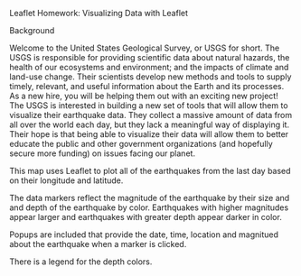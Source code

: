 Leaflet Homework: Visualizing Data with Leaflet

Background

Welcome to the United States Geological Survey, or USGS for short. The USGS is responsible for providing scientific data about natural hazards, the health of our ecosystems and environment; and the impacts of climate and land-use change. Their scientists develop new methods and tools to supply timely, relevant, and useful information about the Earth and its processes. As a new hire, you will be helping them out with an exciting new project!
The USGS is interested in building a new set of tools that will allow them to visualize their earthquake data. They collect a massive amount of data from all over the world each day, but they lack a meaningful way of displaying it. Their hope is that being able to visualize their data will allow them to better educate the public and other government organizations (and hopefully secure more funding) on issues facing our planet.



This map uses Leaflet to plot all of the earthquakes from the last day based on their longitude and latitude.


The data markers reflect the magnitude of the earthquake by their size and and depth of the earthquake by color. Earthquakes with higher magnitudes appear larger and earthquakes with greater depth appear darker in color.

Popups are included that provide the date, time, location and magnitued about the earthquake when a marker is clicked.

There is a legend for the depth colors.


